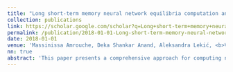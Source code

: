 ```yaml
---
title: "Long short-term memory neural network equilibria computation and analysis"
collection: publications
link: https://scholar.google.com/scholar?q=Long+short-term+memory+neural+network+equilibria+computation+and+analysis
permalink: /publication/2018-01-01-Long-short-term-memory-neural-network-equilibria-computation-and-analysis
date: 2018-01-01
venue: 'Massinissa Amrouche, Deka Shankar Anand, Aleksandra Lekić, <b>Vicenç Rubies-Royo</b>, Elaina Teresa Chai, Dušan M Stipanović, Boris Murmann and Claire J Tomlin. Preprint, arXiv'
nn: true
abstract: 'This paper presents a comprehensive approach for computing nontrivial equilibria of autonomous Long Short-Term Memory neural networks using a homotopy formulation. Through simulations, it is shown that the eigenvalues of the linearized models around these nontrivial equilibria tend to move closer to the unit circle as the complexity of the training data increases. This provides insights into the dynamical properties of the LSTM neural networks.'
---
```

<!-- Abstract: This paper presents a comprehensive approach for computing nontrivial equilibria of autonomous Long Short-Term Memory neural networks using a homotopy formulation. Through simulations, it is shown that the eigenvalues of the linearized models around these nontrivial equilibria tend to move closer to the unit circle as the complexity of the training data increases. This provides insights into the dynamical properties of the LSTM neural networks. -->
<!-- Use [Google Scholar](https://scholar.google.com/scholar?q=A+Classification-based+Approach+for+Approximate+Reachability){:target="_blank"} for full citation
citation: '<b>Vicenç Rubies-Royo</b>, David Fridovich-Keil, Sylvia Herbert and Claire Tomlin, &quot;A Classification-based Approach for Approximate Reachability.&quot; In the proceedings of the International Conference on Robotics and Automation (ICRA), 2019.' -->